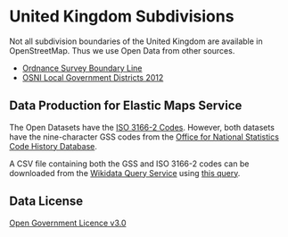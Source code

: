# United Kingdom Subdivisions

Not all subdivision boundaries of the United Kingdom are available in OpenStreetMap. Thus we use Open Data from other sources.

- [Ordnance Survey Boundary Line](https://www.ordnancesurvey.co.uk/business-and-government/products/boundaryline.html)
- [OSNI Local Government Districts 2012](http://osni-spatial-ni.opendata.arcgis.com/datasets/a55726475f1b460c927d1816ffde6c72_2)

## Data Production for Elastic Maps Service

The Open Datasets have the [ISO 3166-2 Codes](https://www.iso.org/obp/ui/#iso:code:3166:GB). However, both datasets have the nine-character GSS codes from the [Office for National Statistics Code History Database](https://ons.maps.arcgis.com/home/item.html?id=9ed0cdba2b7141bc8ae8821d107e1207).

A CSV file containing both the GSS and ISO 3166-2 codes can be downloaded from the [Wikidata Query Service](https://query.wikidata.org) using [this query](https://query.wikidata.org/#%23defaultView%3ATable%0A%23%20version%208%0ASELECT%0A%28if%28bound%28%3Fid2%29%2C%3Fid2%2C%3Fid%29%20as%20%3Fid%29%0A%3Fiso_3166_2%20%3Fgss_code%20%3Flabel_en%0AWHERE%20%7B%0A%20%20%23%20Using%20nested%20query%20to%20ensure%20there%20is%20only%20one%20%3Fid2%20value%0A%20%20%7BSELECT%0A%20%20%20%3Fid%0A%20%20%20%28SAMPLE%28%3Fid2%29%20as%20%3Fid2%29%0A%20%20%20%28SAMPLE%28%3Fiso_3166_2%29%20as%20%3Fiso_3166_2%29%0A%20%20%20%28SAMPLE%28%3Flabel_en%29%20as%20%3Flabel_en%29%0A%20%20%20%28SAMPLE%28%3Fgss_code%29%20as%20%3Fgss_code%29%0A%20%20%20WHERE%20%7B%0A%20%20%20%20%20%23%20List%20of%20regions%2C%20whose%20sub-regions%20we%20want.%0A%20%20%20%20%20VALUES%20%3Fentity%20%7B%20wd%3AQ145%20%7D%0A%0A%20%20%20%20%20%23%20P150%20%3D%20%22contains%20administrative%20territorial%20entity%22%0A%20%20%20%20%20%3Fentity%20wdt%3AP150%2a%20%3Fid%20.%20%0A%20%20%20%20%20%3Fid%20wdt%3AP300%20%3Fiso_3166_2%0A%0A%20%20%20%20%20%20%20%20%20OPTIONAL%20%7B%20%3Fid%20rdfs%3Alabel%20%3Flabel_en%20.%20FILTER%28LANG%28%3Flabel_en%29%20%3D%20%22en%22%29%20%7D%0A%20%20%20%20%20OPTIONAL%20%7B%20%3Fid%20wdt%3AP836%20%3Fgss_code%20%7D%0A%20%20%20%7D%0A%20%20%20%23%20remove%20possible%20ID%20duplicates%0A%20%20%20GROUP%20BY%20%3Fid%20%0A%20%20%7D%0A%7D).

## Data License

[Open Government Licence v3.0](http://www.nationalarchives.gov.uk/doc/open-government-licence/version/3/)

